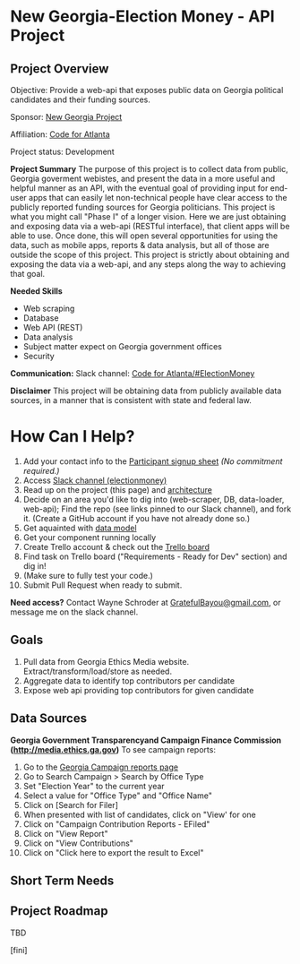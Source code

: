 # New Georgia-Election Money - API Project

## Project Overview

Objective: Provide a web-api that exposes public data on Georgia political candidates and their funding sources.

Sponsor: [New Georgia Project](https://newgeorgiaproject.org/)

Affiliation: [Code for Atlanta](https://www.codeforatlanta.org/)

Project status: Development

**Project Summary**
The purpose of this project is to collect data from public, Georgia goverment webistes, and present the data in a more useful and helpful manner as an API, with the eventual goal of providing input for end-user apps that can easily let non-technical people have clear access to the publicly reported funding sources for Georgia politicians.  This project is what you might call "Phase I" of a longer vision.  Here we are just obtaining and exposing data via a web-api (RESTful interface), that client apps will be able to use.  Once done, this will open several opportunities for using the data, such as mobile apps, reports & data analysis, but all of those are outside the scope of this project.  This project is strictly about obtaining and exposing the data via a web-api, and any steps along the way to achieving that goal.

**Needed Skills**
- Web scraping
- Database
- Web API (REST)
- Data analysis
- Subject matter expect on Georgia government offices
- Security

**Communication:** Slack channel: [Code for Atlanta/#ElectionMoney](https://codeforatlanta.slack.com/messages/CCQMPQQ2X/convo/C048Y4BSP-1527614797.000242/)

**Disclaimer**
This project will be obtaining data from publicly available data sources, in a manner that is consistent with state and federal law.  

# How Can I Help?  
1. Add your contact info to the [Participant signup sheet](https://1drv.ms/x/s!AtPeYaX7I7aauFHgUwXqmtJD1-qE)   *(No commitment required.)*
1. Access [Slack channel (electionmoney)](https://codeforatlanta.slack.com/messages/CCQMPQQ2X/   )
1. Read up on the project (this page) and [architecture](https://github.com/jay-hood/electionmoney/blob/master/Docs/Open%20Access%20Candidate%20Finance%20Data%20-%20Design%20overview%20-%202018.09.11.pdf)
1. Decide on an area you'd like to dig into (web-scraper, DB, data-loader, web-api);  Find the repo (see links pinned to our Slack channel), and fork it.  (Create a GitHub account if you have not already done so.)
1. Get aquainted with [data model](https://github.com/jay-hood/electionmoney/tree/master/Db)
1. Get your component running locally
1. Create Trello account & check out the [Trello board](https://trello.com/b/Svpr07oa/election-money)
1. Find task on Trello board ("Requirements - Ready for Dev" section) and dig in!
1. (Make sure to fully test your code.)
1. Submit Pull Request when ready to submit.



**Need access?** Contact Wayne Schroder at GratefulBayou@gmail.com, or message me on the slack channel.

## Goals
1. Pull data from Georgia Ethics Media website.  Extract/transform/load/store as needed.
1. Aggregate data to identify top contributors per candidate
1. Expose web api providing top contributors for given candidate

## Data Sources

**Georgia Government Transparencyand Campaign Finance Commission (http://media.ethics.ga.gov)**
To see campaign reports:
   1. Go to the [Georgia Campaign reports page](http://media.ethics.ga.gov/Search/Campaign/Campaign_ByName.aspx)
   1. Go to Search Campaign > Search by Office Type
   1. Set "Election Year" to the current year
   1. Select a value for "Office Type" and "Office Name"
   1. Click on [Search for Filer]
   1. When presented with list of candidates, click on "View' for one
   1. Click on "Campaign Contribution Reports - EFiled"
   1. Click on "View Report"
   1. Click on "View Contributions"
   1. Click on "Click here to export the result to Excel"

## Short Term Needs
   
## Project Roadmap
TBD

[fini]
